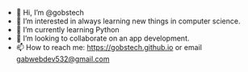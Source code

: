 - 👋 Hi, I’m @gobstech
- 👀 I’m interested in always learning new things in computer science.
- 🌱 I’m currently learning Python
- 💞️ I’m looking to collaborate on an app development.
- 📫 How to reach me: https://gobstech.github.io or email gabwebdev532@gmail.com

<!---
gobstech/gobstech is a ✨ special ✨ repository because its `README.md` (this file) appears on your GitHub profile.
You can click the Preview link to take a look at your changes.
--->
